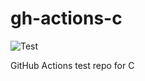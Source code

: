 # gh-actions-c

![Test](https://github.com/leonsteenkamp/gh-actions-c/actions/workflows/c-cpp.yml/badge.svg)  

GitHub Actions test repo for C

